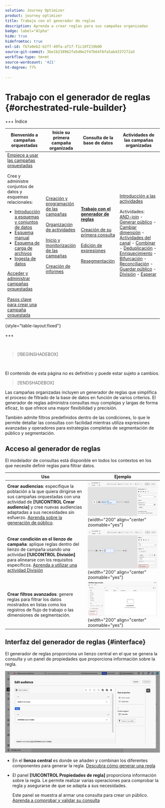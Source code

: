 ```yaml
---
solution: Journey Optimizer
product: journey optimizer
title: Trabajo con el generador de reglas
description: Aprenda a crear reglas para sus campañas organizadas
badge: label="Alpha"
hide: true
hidefromtoc: true
exl-id: fb7a0eb2-b2ff-49fa-af1f-f1c10f219b00
source-git-commit: 3be1b238962fa5d0e2f47b64f6fa5ab4337272a5
workflow-type: tm+mt
source-wordcount: '421'
ht-degree: 77%

---
```



# Trabajo con el generador de reglas {#orchestrated-rule-builder}

+++ Índice

| Bienvenido a campañas orquestadas | Inicie su primera campaña organizada | Consulta de la base de datos | Actividades de las campañas organizadas |
|---|---|---|---|
| [Empiece a usar las campañas orquestadas](gs-orchestrated-campaigns.md)<br/><br/>Cree y administre conjuntos de datos y esquemas relacionales:</br> <ul><li>[Introducción a esquemas y conjuntos de datos](gs-schemas.md)</li><li>[Esquema manual](manual-schema.md)</li><li>[Esquema de carga de archivos](file-upload-schema.md)</li><li>[Ingesta de datos](ingest-data.md)</li></ul>[Acceder y administrar campañas orquestadas](access-manage-orchestrated-campaigns.md)<br/><br/>[Pasos clave para crear una campaña orquestada](gs-campaign-creation.md) | [Creación y programación de las campañas](create-orchestrated-campaign.md)<br/><br/>[Organización de actividades](orchestrate-activities.md)<br/><br/>[Inicio y monitorización de las campañas](start-monitor-campaigns.md)<br/><br/>[Creación de informes](reporting-campaigns.md) | <b>[Trabajo con el generador de reglas](orchestrated-rule-builder.md)</b><br/><br/>[Creación de su primera consulta](build-query.md)<br/><br/>[Edición de expresiones](edit-expressions.md)<br/><br/>[Resegmentación](retarget.md) | [Introducción a las actividades](activities/about-activities.md)<br/><br/>Actividades:<br/>[AND-join](activities/and-join.md) - [Generar público](activities/build-audience.md) - [Cambiar dimensión](activities/change-dimension.md) - [Actividades del canal](activities/channels.md) - [Combinar](activities/combine.md) - [Deduplicación](activities/deduplication.md) - [Enriquecimiento](activities/enrichment.md) - [Bifurcación](activities/fork.md) - [Reconciliación](activities/reconciliation.md) - [Guardar público](activities/save-audience.md) - [División](activities/split.md) - [Esperar](activities/wait.md) |

{style="table-layout:fixed"}

+++

<br/>

>[!BEGINSHADEBOX]

</br>

El contenido de esta página no es definitivo y puede estar sujeto a cambios.

>[!ENDSHADEBOX]

Las campañas organizadas incluyen un generador de reglas que simplifica el proceso de filtrado de la base de datos en función de varios criterios. El generador de reglas administra consultas muy complejas y largas de forma eficaz, lo que ofrece una mayor flexibilidad y precisión.

También admite filtros predefinidos dentro de las condiciones, lo que le permite detallar las consultas con facilidad mientras utiliza expresiones avanzadas y operadores para estrategias completas de segmentación de público y segmentación.

## Acceso al generador de reglas

El modelador de consultas está disponible en todos los contextos en los que necesite definir reglas para filtrar datos.

| Uso | Ejemplo |
|  ---  |  ---  |
| **Crear audiencias**: especifique la población a la que quiera dirigirse en sus campañas orquestadas con una actividad de **[!UICONTROL Crear audiencia]** y cree nuevas audiencias adaptadas a sus necesidades sin esfuerzo. [Aprenda sobre la generación de público](../orchestrated/activities/build-audience.md). | ![Imagen que muestra cómo acceder a la interfaz de generación de públicos](assets/query-access-audience.png){width="200" align="center" zoomable="yes"} |
| **Crear condición en el lienzo de campaña**: aplique reglas dentro del lienzo de campaña usando una actividad **[!UICONTROL División]** para alinearse con los requisitos específicos. [Aprenda a utilizar una actividad División](../orchestrated/activities/split.md) | ![Imagen que muestra cómo acceder a las opciones de personalización del flujo de trabajo](assets/query-access-split.png){width="200" align="center" zoomable="yes"} |
| **Crear filtros avanzados**: genere reglas para filtrar los datos mostrados en listas como los registros de flujo de trabajo o las dimensiones de segmentación. | ![Imagen que muestra cómo personalizar filtros de lista](assets/query-access-advanced-filters.png){width="200" align="center" zoomable="yes"} |

## Interfaz del generador de reglas {#interface}

El generador de reglas proporciona un lienzo central en el que se genera la consulta y un panel de propiedades que proporciona información sobre la regla.

![Imagen que muestra la interfaz del generador de reglas](assets/rule-builder-interface.png)

* En el **lienzo central** es donde se añaden y combinan los diferentes componentes para generar la regla. [Descubra cómo generar una regla](../orchestrated/build-query.md)

* El panel **[!UICONTROL Propiedades de regla]** proporciona información sobre la regla. Le permite realizar varias operaciones para comprobar la regla y asegurarse de que se adapta a sus necesidades.

  Este panel se muestra al armar una consulta para crear un público. [Aprenda a comprobar y validar su consulta](build-query.md#check-and-validate-your-query)
